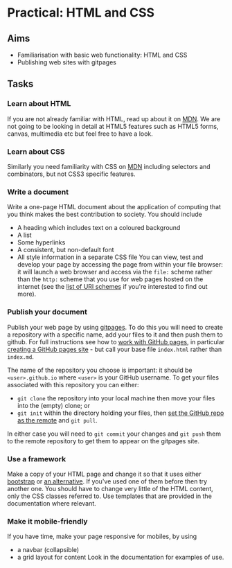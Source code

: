 # Practical: HTML and CSS

## Aims

* Familiarisation with basic web functionality: HTML and CSS
* Publishing web sites with gitpages

## Tasks

### Learn about HTML 

If you are not already familiar with HTML, read up about it on [MDN](https://developer.mozilla.org/en-US/docs/Web/HTML). We are not going to be looking in detail at HTML5 features such as HTML5 forms, canvas, multimedia etc but feel free to have a look.

###  Learn about CSS

Similarly you need familiarity with CSS on [MDN](https://developer.mozilla.org/en-US/docs/Web/CSS) including selectors and combinators, but not CSS3 specific features.


### Write a document

Write a one-page HTML document about the application of computing that you think makes the best contribution to society. You should include
  * A heading which includes text on a coloured background
  * A list
  * Some hyperlinks
  * A consistent, but non-default font
  * All style information in a separate CSS file
  You can view, test and develop your page by accessing the page from within your file browser: it will launch a web browser and access via the `file:` scheme rather than the `http:` scheme that you use for web pages hosted on the internet (see the [list of URI schemes](https://en.wikipedia.org/wiki/List_of_URI_schemes) if you're interested to find out more).


### Publish your document

Publish your web page by using [gitpages](https://pages.github.com/). To do this you will need to create a repository with a specific name, add your files to it and then push them to github. For full instructions see how to [work with GitHub pages](https://help.github.com/en/github/working-with-github-pages), in particular [creating a GitHub pages site](https://help.github.com/en/github/working-with-github-pages/creating-a-github-pages-site) - but call your base file `index.html` rather than `index.md`.

The name of the repository you choose is important: it should be `<user>.github.io` where `<user>` is your GitHub username. To get your files associated with this repository you can either:
  * `git clone` the repository into your local machine then move your files into the (empty) clone; or
  * `git init` within the directory holding your files, then [set the GitHub repo as the remote](https://help.github.com/en/github/using-git/adding-a-remote) and `git pull`.

In either case you will need to `git commit` your changes and `git push` them to the remote repository to get them to appear on the gitpages site.
  
### Use a framework

  Make a copy of your HTML page and change it so that it uses either [bootstrap](http://getbootstrap.com/) or [an alternative](https://classpert.com/blog/top-bootstrap-alternatives). If you've used one of them before then try another one. You should have to change very little of the HTML content, only the CSS classes referred to. Use templates that are provided in the documentation where relevant.

### Make it mobile-friendly

If you have time, make your page responsive for mobiles, by using 
  * a navbar (collapsible)
  * a grid layout for content
 Look in the documentation for examples of use.
